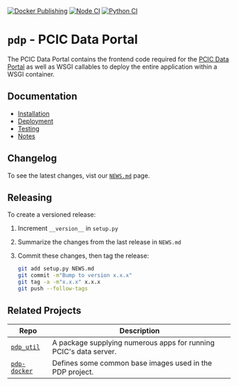 [![Docker Publishing](https://github.com/pacificclimate/pdp/actions/workflows/docker-publish.yml/badge.svg)](https://github.com/pacificclimate/pdp/actions/workflows/docker-publish.yml)
[![Node CI](https://github.com/pacificclimate/pdp/actions/workflows/node-ci.yml/badge.svg)](https://github.com/pacificclimate/pdp/actions/workflows/node-ci.yml)
[![Python CI](https://github.com/pacificclimate/pdp/actions/workflows/python-ci.yml/badge.svg)](https://github.com/pacificclimate/pdp/actions/workflows/python-ci.yml)

# `pdp` - PCIC Data Portal

The PCIC Data Portal contains the frontend code required for the [PCIC Data Portal](http://www.pacificclimate.org/data) as well as WSGI callables to deploy the entire application within a WSGI container.

## Documentation
- [Installation](docs/installation.md)
- [Deployment](docs/deployment.md)
- [Testing](docs/testing.md)
- [Notes](docs/notes.md)

## Changelog
To see the latest changes, vist our [`NEWS.md`](NEWS.md#news--release-notes) page.

## Releasing

To create a versioned release:

1. Increment `__version__` in `setup.py`
2. Summarize the changes from the last release in `NEWS.md`
3. Commit these changes, then tag the release:

    ```bash
    git add setup.py NEWS.md
    git commit -m"Bump to version x.x.x"
    git tag -a -m"x.x.x" x.x.x
    git push --follow-tags
    ```

## Related Projects
| Repo                                                         | Description                                                       |
| ------------------------------------------------------------ | ----------------------------------------------------------------- |
| [`pdp_util`](https://github.com/pacificclimate/pdp_util)     | A package supplying numerous apps for running PCIC's data server. |
| [`pdp-docker`](https://github.com/pacificclimate/pdp-docker) | Defines some common base images used in the PDP project.          |